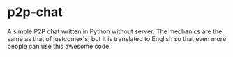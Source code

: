 # p2p-chat
A simple P2P chat written in Python without server. The mechanics are the same as that of justcomex's, but it is translated to English so that even more people can use this awesome code.
